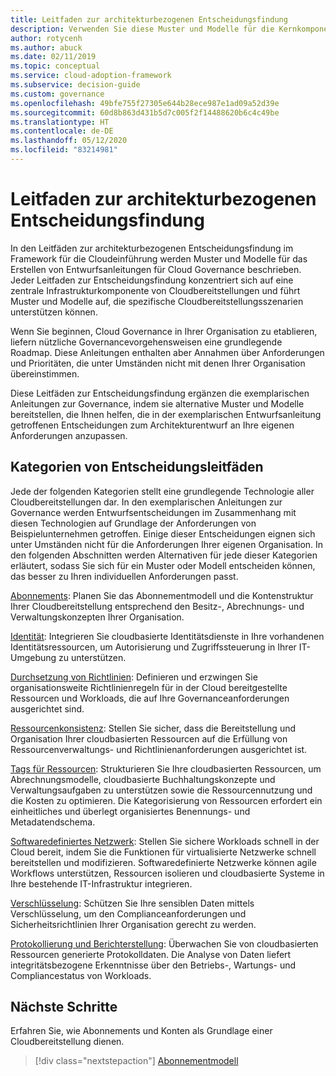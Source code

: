 ```yaml
---
title: Leitfaden zur architekturbezogenen Entscheidungsfindung
description: Verwenden Sie diese Muster und Modelle für die Kernkomponenten der Cloudbereitstellungsinfrastruktur, um Ihre spezifischen Cloudbereitstellungsszenarien zu unterstützen.
author: rotycenh
ms.author: abuck
ms.date: 02/11/2019
ms.topic: conceptual
ms.service: cloud-adoption-framework
ms.subservice: decision-guide
ms.custom: governance
ms.openlocfilehash: 49bfe755f27305e644b28ece987e1ad09a52d39e
ms.sourcegitcommit: 60d8b863d431b5d7c005f2f14488620b6c4c49be
ms.translationtype: HT
ms.contentlocale: de-DE
ms.lasthandoff: 05/12/2020
ms.locfileid: "83214981"
---
```

# <a name="architectural-decision-guides"></a>Leitfaden zur architekturbezogenen Entscheidungsfindung

In den Leitfäden zur architekturbezogenen Entscheidungsfindung im Framework für die Cloudeinführung werden Muster und Modelle für das Erstellen von Entwurfsanleitungen für Cloud Governance beschrieben. Jeder Leitfaden zur Entscheidungsfindung konzentriert sich auf eine zentrale Infrastrukturkomponente von Cloudbereitstellungen und führt Muster und Modelle auf, die spezifische Cloudbereitstellungsszenarien unterstützen können.

Wenn Sie beginnen, Cloud Governance in Ihrer Organisation zu etablieren, liefern nützliche Governancevorgehensweisen eine grundlegende Roadmap. Diese Anleitungen enthalten aber Annahmen über Anforderungen und Prioritäten, die unter Umständen nicht mit denen Ihrer Organisation übereinstimmen.

Diese Leitfäden zur Entscheidungsfindung ergänzen die exemplarischen Anleitungen zur Governance, indem sie alternative Muster und Modelle bereitstellen, die Ihnen helfen, die in der exemplarischen Entwurfsanleitung getroffenen Entscheidungen zum Architekturentwurf an Ihre eigenen Anforderungen anzupassen.

## <a name="decision-guidance-categories"></a>Kategorien von Entscheidungsleitfäden

Jede der folgenden Kategorien stellt eine grundlegende Technologie aller Cloudbereitstellungen dar. In den exemplarischen Anleitungen zur Governance werden Entwurfsentscheidungen im Zusammenhang mit diesen Technologien auf Grundlage der Anforderungen von Beispielunternehmen getroffen. Einige dieser Entscheidungen eignen sich unter Umständen nicht für die Anforderungen Ihrer eigenen Organisation. In den folgenden Abschnitten werden Alternativen für jede dieser Kategorien erläutert, sodass Sie sich für ein Muster oder Modell entscheiden können, das besser zu Ihren individuellen Anforderungen passt.

[Abonnements](./subscriptions/index.md): Planen Sie das Abonnementmodell und die Kontenstruktur Ihrer Cloudbereitstellung entsprechend den Besitz-, Abrechnungs- und Verwaltungskonzepten Ihrer Organisation.

[Identität](./identity/index.md): Integrieren Sie cloudbasierte Identitätsdienste in Ihre vorhandenen Identitätsressourcen, um Autorisierung und Zugriffssteuerung in Ihrer IT-Umgebung zu unterstützen.

[Durchsetzung von Richtlinien](./policy-enforcement/index.md): Definieren und erzwingen Sie organisationsweite Richtlinienregeln für in der Cloud bereitgestellte Ressourcen und Workloads, die auf Ihre Governanceanforderungen ausgerichtet sind.

[Ressourcenkonsistenz](./resource-consistency/index.md): Stellen Sie sicher, dass die Bereitstellung und Organisation Ihrer cloudbasierten Ressourcen auf die Erfüllung von Ressourcenverwaltungs- und Richtlinienanforderungen ausgerichtet ist.

[Tags für Ressourcen](./resource-tagging/index.md): Strukturieren Sie Ihre cloudbasierten Ressourcen, um Abrechnungsmodelle, cloudbasierte Buchhaltungskonzepte und Verwaltungsaufgaben zu unterstützen sowie die Ressourcennutzung und die Kosten zu optimieren. Die Kategorisierung von Ressourcen erfordert ein einheitliches und überlegt organisiertes Benennungs- und Metadatendschema.

[Softwaredefiniertes Netzwerk](./software-defined-network/index.md): Stellen Sie sichere Workloads schnell in der Cloud bereit, indem Sie die Funktionen für virtualisierte Netzwerke schnell bereitstellen und modifizieren. Softwaredefinierte Netzwerke können agile Workflows unterstützen, Ressourcen isolieren und cloudbasierte Systeme in Ihre bestehende IT-Infrastruktur integrieren.

[Verschlüsselung](./encryption/index.md): Schützen Sie Ihre sensiblen Daten mittels Verschlüsselung, um den Complianceanforderungen und Sicherheitsrichtlinien Ihrer Organisation gerecht zu werden.

[Protokollierung und Berichterstellung](./logging-and-reporting/index.md): Überwachen Sie von cloudbasierten Ressourcen generierte Protokolldaten. Die Analyse von Daten liefert integritätsbezogene Erkenntnisse über den Betriebs-, Wartungs- und Compliancestatus von Workloads.

## <a name="next-steps"></a>Nächste Schritte

Erfahren Sie, wie Abonnements und Konten als Grundlage einer Cloudbereitstellung dienen.

> [!div class="nextstepaction"]
> [Abonnementmodell](./subscriptions/index.md)
